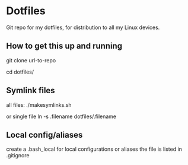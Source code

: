# Dotfiles

Git repo for my dotfiles, for distribution to all my Linux devices.

## How to get this up and running

git clone url-to-repo

cd dotfiles/


## Symlink files

all files:
./makesymlinks.sh  

or single file
ln -s .filename dotfiles/.filename

## Local config/aliases

create a .bash_local for local configurations or aliases
the file is listed in .gitignore
